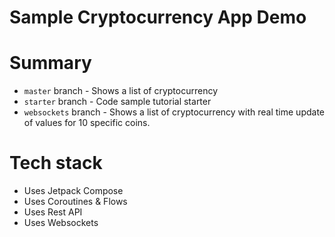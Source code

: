 # Sample Cryptocurrency App Demo

# Summary
- `master` branch - Shows a list of cryptocurrency
- `starter` branch - Code sample tutorial starter
- `websockets` branch - Shows a list of cryptocurrency with real time update of values for 10 specific coins.

# Tech stack
- Uses Jetpack Compose
- Uses Coroutines & Flows
- Uses Rest API
- Uses Websockets
